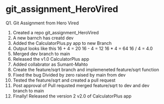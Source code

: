 # git_assignment_HeroVired
Q1. Git Assignment from Hero Vired
1. Created a repo git_assignment_HeroVired
2. A new barnch has creatd dev
3. Added the CalculatorPlus.py app to new Branch 
4. Output looks like this 
16 + 4 = 20
16 - 4 = 12
16 * 4 = 64
16 / 4 = 4.0
5. Merged dev branch to main 
6. Released the v1.0 CalculatorPlus app
7. Added collabrator as Sumant-Mahto
8. Create the feature/sqrt branch and implemeneted feature/sqrt function 
9. Fixed the bug Divided by zero raised by main from dev
10. Tested the feature/sqrt and created a pull request 
11. Post approval of Pull requsted merged feature/sqrt to dev and dev branch to main
12. Finally! Released the version 2 v2.0 of CalculatorPlus app

